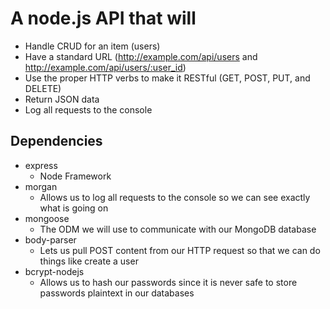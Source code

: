 # A node.js API that will

* Handle CRUD for an item (users)
* Have a standard URL (http://example.com/api/users and http://example.com/api/users/:user_id)
* Use the proper HTTP verbs to make it RESTful (GET, POST, PUT, and DELETE)
* Return JSON data
* Log all requests to the console


## Dependencies

* express
  * Node Framework
* morgan
  * Allows us to log all requests to the console so we can see exactly what is going on
* mongoose
  * The ODM we will use to communicate with our MongoDB database
* body-parser
  * Lets us pull POST content from our HTTP request so that we can do things like create a user
* bcrypt-nodejs
  * Allows us to hash our passwords since it is never safe to store passwords plaintext in our databases
